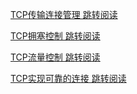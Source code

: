 [TCP传输连接管理 跳转阅读](https://github.com/AfterThreeYears/blog/issues/21)

[TCP拥塞控制 跳转阅读](https://github.com/AfterThreeYears/blog/issues/20)

[TCP流量控制 跳转阅读](https://github.com/AfterThreeYears/blog/issues/19)

[TCP实现可靠的连接 跳转阅读](https://github.com/AfterThreeYears/blog/issues/18)
